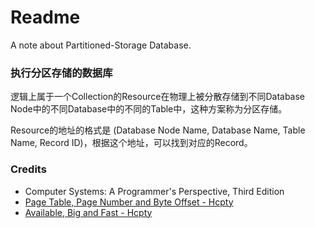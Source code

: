 # Readme
A note about Partitioned-Storage Database.

### 执行分区存储的数据库

逻辑上属于一个Collection的Resource在物理上被分散存储到不同Database Node中的不同Database中的不同的Table中，这种方案称为分区存储。

Resource的地址的格式是 (Database Node Name, Database Name, Table Name, Record ID)，根据这个地址，可以找到对应的Record。

### Credits
- Computer Systems: A Programmer's Perspective, Third Edition
- [Page Table, Page Number and Byte Offset - Hcpty](https://github.com/hcpty/page-table-page-number-and-byte-offset)
- [Available, Big and Fast - Hcpty](https://github.com/hcpty/available-big-and-fast)
